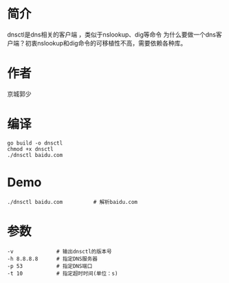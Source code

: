 # 简介

dnsctl是dns相关的客户端 ，类似于nslookup、dig等命令
为什么要做一个dns客户端？初衷nslookup和dig命令的可移植性不高，需要依赖各种库。

# 作者

京城郭少

# 编译

```shell
go build -o dnsctl
chmod +x dnsctl
./dnsctl baidu.com
```

# Demo

```shell
./dnsctl baidu.com          # 解析baidu.com
```

# 参数

```shell
-v              # 输出dnsctl的版本号
-h 8.8.8.8      # 指定DNS服务器
-p 53           # 指定DNS端口
-t 10           # 指定超时时间(单位：s)
```